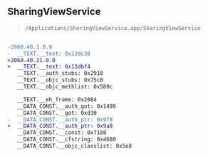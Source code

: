 ## SharingViewService

> `/Applications/SharingViewService.app/SharingViewService`

```diff

-2060.40.1.0.0
-  __TEXT.__text: 0x13dc38
+2060.40.21.0.0
+  __TEXT.__text: 0x13dbf4
   __TEXT.__auth_stubs: 0x2910
   __TEXT.__objc_stubs: 0x75c0
   __TEXT.__objc_methlist: 0x589c

   __TEXT.__eh_frame: 0x2084
   __DATA_CONST.__auth_got: 0x1498
   __DATA_CONST.__got: 0xd30
-  __DATA_CONST.__auth_ptr: 0x9f8
+  __DATA_CONST.__auth_ptr: 0x9a8
   __DATA_CONST.__const: 0x7188
   __DATA_CONST.__cfstring: 0x4680
   __DATA_CONST.__objc_classlist: 0x5e8

```
